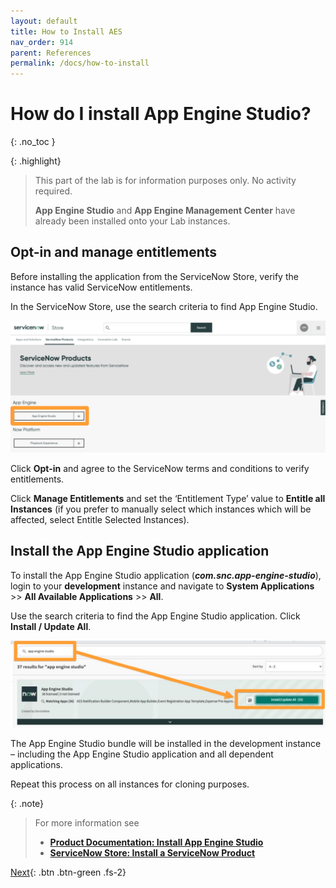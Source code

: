 ```yaml
---
layout: default
title: How to Install AES
nav_order: 914
parent: References
permalink: /docs/how-to-install
---
```


# How do I install App Engine Studio?
{: .no_toc }

{: .highlight}
> This part of the lab is for information purposes only. No activity required.
>
> **App Engine Studio** and **App Engine Management Center** have already been installed onto your Lab instances. 

## Opt-in and manage entitlements

Before installing the application from the ServiceNow Store, verify the instance has valid ServiceNow entitlements.

In the ServiceNow Store, use the search criteria to find App Engine Studio.

![](../assets/images/2023-07-07-16-19-09.png)

Click **Opt-in** and agree to the ServiceNow terms and conditions to verify entitlements.

Click **Manage Entitlements** and set the ‘Entitlement Type’ value to **Entitle all Instances** (if you prefer to manually select which instances which will be affected, select Entitle Selected Instances).

## Install the App Engine Studio application

To install the App Engine Studio application (***com.snc.app-engine-studio***), login to your **development** instance and navigate to **System Applications** >> **All Available Applications** >> **All**.

Use the search criteria to find the App Engine Studio application. Click **Install / Update All**.

![](../assets/images/2023-07-07-16-19-46.png)

The App Engine Studio bundle will be installed in the development instance – including the App Engine Studio application and all dependent applications.

Repeat this process on all instances for cloning purposes.

{: .note}
> For more information see 
> - **[Product Documentation: Install App Engine Studio](https://docs.servicenow.com/csh?topicname=install-aes.html)** 
> - **[ServiceNow Store: Install a ServiceNow Product](https://store.servicenow.com/%24appstore.do%23!/store/help?article=KB0030186)**

[Next](/lab-aemc-utah/docs/how-to-configure){: .btn .btn-green .fs-2}